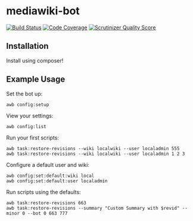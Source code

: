mediawiki-bot
==================
[![Build Status](https://travis-ci.org/addwiki/mediawiki-bot.png?branch=master)](https://travis-ci.org/addwiki/mediawiki-bot)
[![Code Coverage](https://scrutinizer-ci.com/g/addwiki/mediawiki-bot/badges/coverage.png?s=fae232d8c82ba16e2123faa640983cb22f96f51d)](https://scrutinizer-ci.com/g/addwiki/mediawiki-bot/)
[![Scrutinizer Quality Score](https://scrutinizer-ci.com/g/addwiki/mediawiki-bot/badges/quality-score.png?s=eda891f8ffeff635f1b36994d42370650b59e718)](https://scrutinizer-ci.com/g/addwiki/mediawiki-bot/)

## Installation

Install using composer!

## Example Usage

Set the bot up:

    awb config:setup

View your settings:

    awb config:list

Run your first scripts:

    awb task:restore-revisions --wiki localwiki --user localadmin 555
    awb task:restore-revisions --wiki localwiki --user localadmin 1 2 3

Configure a default user and wiki:

    awb config:set:default:wiki local
    awb config:set:default:user localadmin

Run scripts using the defaults:

    awb task:restore-revisions 663
    awb task:restore-revisions --summary "Custom Summary with $revid" --minor 0 --bot 0 663 777